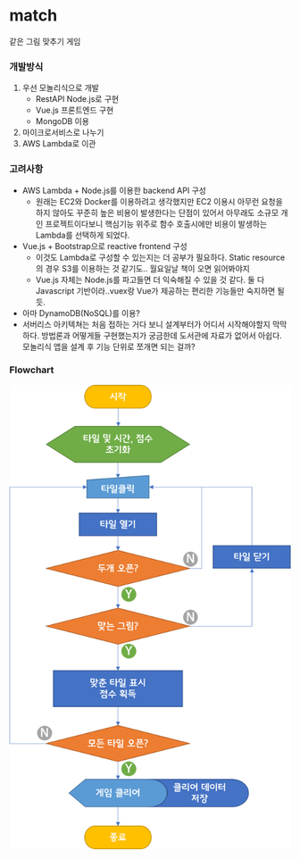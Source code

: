 # match
같은 그림 맞추기 게임

### 개발방식
1. 우선 모놀리식으로 개발
    - RestAPI Node.js로 구현
    - Vue.js 프론트엔드 구현
    - MongoDB 이용
1. 마이크로서비스로 나누기
1. AWS Lambda로 이관

### 고려사항
* AWS Lambda + Node.js를 이용한 backend API 구성
    * 원래는 EC2와 Docker를 이용하려고 생각했지만 EC2 이용시 아무런 요청을 하지 않아도 꾸준히 높은 비용이 발생한다는 단점이 있어서 아무래도 소규모 개인 프로젝트이다보니 핵심기능 위주로 함수 호출시에만 비용이 발생하는 Lambda를 선택하게 되었다.
* Vue.js + Bootstrap으로 reactive frontend 구성
    * 이것도 Lambda로 구성할 수 있는지는 더 공부가 필요하다. Static resource의 경우 S3를 이용하는 것 같기도.. 월요일날 책이 오면 읽어봐야지
    * Vue.js 자체는 Node.js를 파고들면 더 익숙해질 수 있을 것 같다. 둘 다 Javascript 기반이라..vuex랑 Vue가 제공하는 편리한 기능들만 숙지하면 될듯.
* 아마 DynamoDB(NoSQL)를 이용?
* 서버리스 아키텍쳐는 처음 접하는 거다 보니 설계부터가 어디서 시작해야할지 막막하다. 방법론과 어떻게들 구현했는지가 궁금한데 도서관에 자료가 없어서 아쉽다. 모놀리식 앱을 설계 후 기능 단위로 쪼개면 되는 걸까?

### Flowchart
![Flowchart](/docs/flowchart.jpg)
